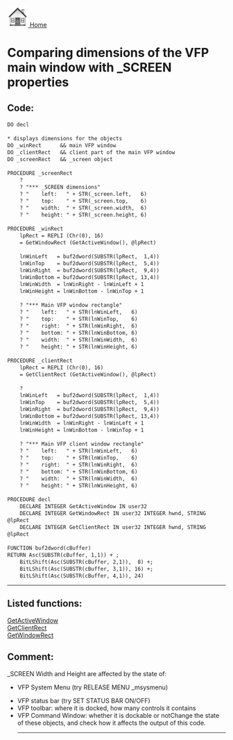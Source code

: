 [<img src="../images/home.png"> Home ](https://github.com/VFPX/Win32API)  

# Comparing dimensions of the VFP main window with _SCREEN properties

## Code:
```foxpro  
DO decl

* displays dimensions for the objects
DO _winRect      && main VFP window
DO _clientRect   && client part of the main VFP window
DO _screenRect   && _screen object

PROCEDURE _screenRect
	?
	? "*** _SCREEN dimensions"
	? "    left:   " + STR(_screen.left,   6)
	? "    top:    " + STR(_screen.top,    6)
	? "    width:  " + STR(_screen.width,  6)
	? "    height: " + STR(_screen.height, 6)

PROCEDURE _winRect
	lpRect = REPLI (Chr(0), 16)
	= GetWindowRect (GetActiveWindow(), @lpRect)
	
	lnWinLeft   = buf2dword(SUBSTR(lpRect,  1,4))
	lnWinTop    = buf2dword(SUBSTR(lpRect,  5,4))
	lnWinRight  = buf2dword(SUBSTR(lpRect,  9,4))
	lnWinBottom = buf2dword(SUBSTR(lpRect, 13,4))
	lnWinWidth  = lnWinRight - lnWinLeft + 1
	lnWinHeight = lnWinBottom - lnWinTop + 1

	? "*** Main VFP window rectangle"
	? "    left:   " + STR(lnWinLeft,   6)
	? "    top:    " + STR(lnWinTop,    6)
	? "    right:  " + STR(lnWinRight,  6)
	? "    bottom: " + STR(lnWinBottom, 6)
	? "    width:  " + STR(lnWinWidth,  6)
	? "    height: " + STR(lnWinHeight, 6)

PROCEDURE _clientRect
	lpRect = REPLI (Chr(0), 16)
	= GetClientRect (GetActiveWindow(), @lpRect)
	
	?
	lnWinLeft   = buf2dword(SUBSTR(lpRect,  1,4))
	lnWinTop    = buf2dword(SUBSTR(lpRect,  5,4))
	lnWinRight  = buf2dword(SUBSTR(lpRect,  9,4))
	lnWinBottom = buf2dword(SUBSTR(lpRect, 13,4))
	lnWinWidth  = lnWinRight - lnWinLeft + 1
	lnWinHeight = lnWinBottom - lnWinTop + 1

	? "*** Main VFP client window rectangle"
	? "    left:   " + STR(lnWinLeft,   6)
	? "    top:    " + STR(lnWinTop,    6)
	? "    right:  " + STR(lnWinRight,  6)
	? "    bottom: " + STR(lnWinBottom, 6)
	? "    width:  " + STR(lnWinWidth,  6)
	? "    height: " + STR(lnWinHeight, 6)

PROCEDURE decl
	DECLARE INTEGER GetActiveWindow IN user32
	DECLARE INTEGER GetWindowRect IN user32 INTEGER hwnd, STRING @lpRect
	DECLARE INTEGER GetClientRect IN user32 INTEGER hwnd, STRING @lpRect

FUNCTION buf2dword(cBuffer)
RETURN Asc(SUBSTR(cBuffer, 1,1)) + ;
	BitLShift(Asc(SUBSTR(cBuffer, 2,1)),  8) +;
	BitLShift(Asc(SUBSTR(cBuffer, 3,1)), 16) +;
	BitLShift(Asc(SUBSTR(cBuffer, 4,1)), 24)  
```  
***  


## Listed functions:
[GetActiveWindow](../libraries/user32/GetActiveWindow.md)  
[GetClientRect](../libraries/user32/GetClientRect.md)  
[GetWindowRect](../libraries/user32/GetWindowRect.md)  

## Comment:
_SCREEN Width and Height are affected by the state of:<ul><li>VFP System Menu (try RELEASE MENU _msysmenu)  
<li>VFP status bar  (try SET STATUS BAR ON/OFF)  
<li>VFP toolbar: where it is docked, how many controls it contains  
<li>VFP Command Window: whether it is dockable or notChange the state of these objects, and check how it affects the output of this code.  
  
***  

